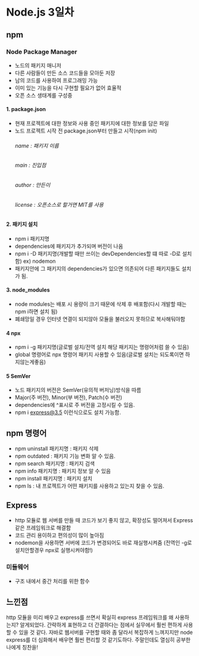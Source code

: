 # Node.js 3일차

## npm
### Node Package Manager
- 노드의 패키지 매니저
- 다른 사람들이 만든 소스 코드들을 모아둔 저장
- 남의 코드를 사용하여 프로그래밍 가능
- 이미 있는 기능을 다시 구현할 필요가 없어 효율적
- 오픈 소스 생태계를 구성중

#### 1. package.json
- 현재 프로젝트에 대한 정보와 사용 중인 패키지에 대한 정보를 담은 파일
- 노드 프로젝트 시작 전 package.json부터 만들고 시작(npm init)
     ###### name : 패키지 이름
     ###### main : 진입점
     ###### author : 만든이
     ###### license : 오픈소스로 할거면 MIT를 사용

#### 2. 패키지 설치
- npm i 패키지명
- dependencies에 패키지가 추가되며 버전이 나옴
- npm i -D 패키지명(개발할 때만 쓰이는 devDependencies할 떄 따로 -D로 설치함) ex) nodemon
- 패키지안에 그 패키지의 dependencies가 있으면 의존되어 다른 패키지들도 설치가 됨.

#### 3. node_modules
- node modules는 배포 시 용량이 크기 때문에 삭제 후 배포함(다시 개발할 때는 npm i하면 설치 됨)
- 폐쇄망일 경우 인터넷 연결이 되지않아 모듈을 불러오지 못하므로 복사해둬야함

#### 4 npx
- npm i -g 패키지명(글로벌 설치/전역 설치 해당 패키지는 명령어처럼 쓸 수 있음)
- global 명령어로 npx 명령어 패키지 사용할 수 있음(글로벌 설치는 되도록이면 하지않는게좋음)

#### 5 SemVer
- 노드 패키지의 버전은 SemVer(유의적 버저닝)방식을 따름
- Major(주 버전), Minor(부 버전), Patch(수 버전)
- dependencies에 ^표시로 주 버전을 고정시킬 수 있음.
- npm i express@3.5 이런식으로도 설치 가능함.

## npm 명령어
- npm uninstall 패키지명 :  패키지 삭제
- npm outdated : 패키지 기능 변화 알 수 있음.
- npm search 패키지명 : 패키지 검색
- npm info 패키지명 : 패키지 정보 알 수 있음
- npm install 패키지명 : 패키지 설치
- npm ls : 내 프로젝트가 어떤 패키지를 사용하고 있는지 찾을 수 있음.

## Express 
- http 모듈로 웹 서버를 만들 때 코드가 보기 좋지 않고, 확장성도 떨어져서 Express 같은 프레임워크로 해결함
- 코드 관리 용이하고 편의성이 많이 높아짐
- nodemon을 사용하면 서버에 코드가 변경되어도 바로 재실행시켜줌 (전역인 -g로 설치안할경우 npx로 실행시켜야함!)
 
### 미들웨어
- 구조 내에서 중간 처리를 위한 함수

## 느낀점
http 모듈을 미리 배우고 express를 쓰면서 확실히 express 프레임워크를 왜 사용하는지? 알게되었다. 간략하게 표현하고
더 간결하다는 점에서 실무에서 훨씬 편하게 사용할 수 있을 것 같다. 자바로 웹서버를 구현할 때와 좀 달라서 복잡하게 느껴지지만
node express를 더 심화해서 배우면 훨씬 편리할 것 같기도하다. 주말인데도 열심히 공부한 나에게 칭찬을! 
